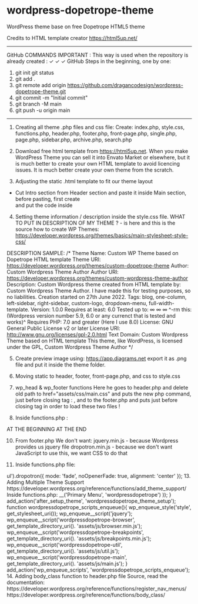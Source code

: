 # wordpress-dopetrope-theme
WordPress theme base on free Dopetrope HTML5 theme

Credits to HTML template creator
https://html5up.net/

* * * 
GitHub COMMANDS IMPORTANT :
This way is used when the repository is already created :
✓ ✓ ✓ GitHub Steps in the beginning, one by one:
1) git init
git status
2) git add .
3) git remote add origin https://github.com/dragancodesign/wordpress-dopetrope-theme.git
4) git commit -m "Initial commit"
5) git branch -M main
6) git push -u origin main
* * * 

1. Creating all theme .php files and css file: 
Create: 
index.php, 
style.css, 
functions.php, 
header.php, 
footer.php, 
front-page.php, 
single.php, 
page.php, 
sidebar.php, 
archive.php, 
search.php

2. Download free html template from https://html5up.net. 
When you make WordPress Theme you can sell it into Envato Market or elsewhere, 
but it is much better to create your own HTML template to avoid licencing issues. 
It is much better create your own theme from the scratch. 

3. Adjusting the static .html template to fit our theme layout 
- Cut Intro section from Header section and paste it inside Main section, 
before pasting, first create <div class="row"> and put the code inside </div>

4. Setting theme information / description inside the style.css file. 
WHAT TO PUT IN DESCRIPTION OF MY THEME ? - is here and this is the source how to create WP Themes:
https://developer.wordpress.org/themes/basics/main-stylesheet-style-css/

DESCRIPTION SAMPLE:
/*
Theme Name: Custom WP Theme based on Dopetrope HTML template
Theme URI: https://developer.wordpress.org/themes/custom-dopetrope-theme
Author: Custom Wordpress Theme Author
Author URI: https://developer.wordpress.org/themes/custom-wordpress-theme-author
Description: Custom Wordpress theme created from HTML template by: Custom Wordpress Theme Author. I have made this for testing purposes, so no liabilities. Creation started on 27th June 2022. 
Tags: blog, one-column, left-sidebar, right-sidebar, custom-logo, dropdown-menu, full-width-template. 
Version: 1.0.0
Requires at least: 6.0
Tested up to: ∞ ∞ ∞ ^-rm this:(Wordpress version number 5.9, 6.0 or any currenct that is tested and works)^
Requires PHP: 7.0 and greater (Here I use 8.0)
License: GNU General Public License v2 or later
License URI: http://www.gnu.org/licenses/gpl-2.0.html
Text Domain: Custom Wordpress Theme based on HTML template
This theme, like WordPress, is licensed under the GPL, Custom Wordpress Theme Author
*/

5. Create preview image using: 
https://app.diagrams.net
export it as .png file and put it inside the theme folder. 

6. Moving static to header, footer, front-page.php, and css to style.css

7. wp_head & wp_footer functions
Here he goes to header.php and delete old path to href="assets/css/main.css" and puts the new php command, just before closing </head> tag : <?php wp_head(); ?> , and to the footer.php and puts <?php wp_footer(); ?> just before closing </body> tag in order to load these two files !

8. Inside functions.php :
<?php 
function wordpressdopetrope_scripts_enqueue(){
    wp_enqueue_style('style', get_stylesheet_uri());
}
add_action('wp_enqueue_scripts', 'wordpressdopetrope_scripts_enqueue');

9. Inside front-page.php add :
<?php get_header(); ?> AT THE BEGINNING
<?php get_footer(); ?> AT THE END

10. From footer.php 
We don't want: 
jquery.min.js - because Wordpress provides us jquery file
dropotron.min.js - because we don't want JavaScript to use this, we want CSS to do that
<script src="assets/js/jquery.min.js"></script>
<script src="assets/js/jquery.dropotron.min.js"></script>

11. Inside functions.php file: 
<?php 

function wordpressdopetrope_scripts_enqueue(){

    wp_enqueue_style('style', get_stylesheet_uri());
    wp_enqueue__script('jquery');
    wp_enqueue__script('wordpressdopetrope-browser', get_template_directory_uri(). 'assets/js/browser.min.js');
    wp_enqueue__script('wordpressdopetrope-breakpoints', get_template_directory_uri(). 'assets/js/breakpoints.min.js');
    wp_enqueue__script('wordpressdopetrope-util', get_template_directory_uri(). 'assets/js/util.js');
    wp_enqueue__script('wordpressdopetrope-main', get_template_directory_uri(). 'assets/js/main.js');
}
add_action('wp_enqueue_scripts', 'wordpressdopetrope_scripts_enqueue');

WE STILL HAVE SOME ERRORS BUT FOR NOW WE WILL IGNORE images ERRORS and be concentrated only on JavaScript file path errors !

12. Fixing console errors for missing js files
a) from footer.php delete unused js links
b) from main.js delete Dropdowns code section:
	// Dropdowns.
		$('#nav > ul').dropotron({
			mode: 'fade',
			noOpenerFade: true,
			alignment: 'center'
		});

13. Adding Multiple Theme Support 
https://developer.wordpress.org/reference/functions/add_theme_support/
Inside functions.php:
<?php 
function wordpressdopetrope_theme_setup(){
    add_theme_support('custom-logo');
    add_theme_support('title-tag');
    add_theme_support('post-thumbnails');
    add_image_size('home-featured', 680, 400, array('center', 'center'));
    add_theme_support('automatic-feed-links');

    register_nav_menus( array(
        'primary' => __('Primary Menu', 'wordpressdopetrope')
    ));
}
add_action('after_setup_theme', 'wordpressdopetrope_theme_setup');

function wordpressdopetrope_scripts_enqueue(){

    wp_enqueue_style('style', get_stylesheet_uri());
    wp_enqueue__script('jquery');
    wp_enqueue__script('wordpressdopetrope-browser', get_template_directory_uri(). 'assets/js/browser.min.js');
    wp_enqueue__script('wordpressdopetrope-breakpoints', get_template_directory_uri(). 'assets/js/breakpoints.min.js');
    wp_enqueue__script('wordpressdopetrope-util', get_template_directory_uri(). 'assets/js/util.js');
    wp_enqueue__script('wordpressdopetrope-main', get_template_directory_uri(). 'assets/js/main.js');
}
add_action('wp_enqueue_scripts', 'wordpressdopetrope_scripts_enqueue');


14. Adding body_class function to header.php file
Source, read the documentation:
https://developer.wordpress.org/reference/functions/register_nav_menus/
https://developer.wordpress.org/reference/functions/body_class/

